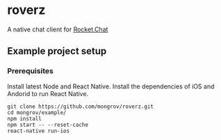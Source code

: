 # roverz
A native chat client for [Rocket.Chat](https://rocket.chat/)

## Example project setup

### Prerequisites
Install latest Node and React Native. Install the dependencies of iOS and Andorid to run React Native.
```
git clone https://github.com/mongrov/roverz.git
cd mongrov/example/
npm install
npm start -- --reset-cache
react-native run-ios
```
